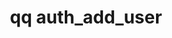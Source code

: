 ---
category: auth
command: auth_add_user
keywords: qq, qq_cli, auth_add_user
optional_options:
- alternate: []
  help: New user's name (windows style)
  name: --name
  required: true
- alternate: []
  help: name or id of primary group (default is Users)
  name: --primary-group
  required: false
- alternate: []
  help: optional NFS uid
  name: --uid
  required: false
- alternate: []
  help: optional home directory
  name: --home-directory
  required: false
- alternate:
  - --password
  help: Set user password; reads password from terminal if omitted
  name: -p
  required: false
permalink: /qq-cli-command-guide/auth/auth_add_user.html
positional_options: []
sidebar: qq_cli_command_reference_sidebar
summary: This section explains how to use the <code>qq auth_add_user</code> command.
synopsis: Add a new user
title: qq auth_add_user
usage: "qq auth_add_user [-h] --name NAME [--primary-group PRIMARY_GROUP] [--uid UID]\n\
  \    [--home-directory HOME_DIRECTORY] [-p [PASSWORD]]"

---